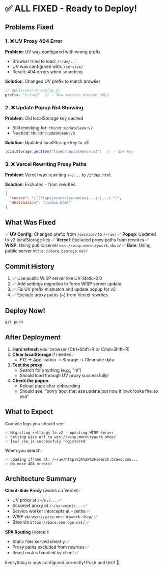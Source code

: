 # ✅ ALL FIXED - Ready to Deploy!

## Problems Fixed

### 1. ❌ UV Proxy 404 Error
**Problem**: UV was configured with wrong prefix
- Browser tried to load: `/~/uv/...`
- UV was configured with: `/service/`
- Result: 404 errors when searching

**Solution**: Changed UV prefix to match browser
```javascript
// public/uv/uv.config.js
prefix: "/~/uv/"  // ✅ Now matches browser URLs
```

### 2. ❌ Update Popup Not Showing
**Problem**: Old localStorage key cached
- Still checking for: `thundr:updateSeen:v2`
- Needed: `thundr:updateSeen:v3`

**Solution**: Updated localStorage key to v3
```javascript
localStorage.getItem("thundr:updateSeen:v3")  // ✅ New key
```

### 3. ❌ Vercel Rewriting Proxy Paths
**Problem**: Vercel was rewriting `/~/...` to `/index.html`

**Solution**: Excluded `~` from rewrites
```json
{
  "source": "/((?!api|assets|scram|uv|...|~|...).*)",
  "destination": "/index.html"
}
```

## What Was Fixed

✅ **UV Config**: Changed prefix from `/service/` to `/~/uv/`
✅ **Popup**: Updated to v3 localStorage key
✅ **Vercel**: Excluded proxy paths from rewrites
✅ **WISP**: Using public server `wss://wisp.mercurywork.shop/`
✅ **Bare**: Using public server `https://bare.benrogo.net/`

## Commit History
1. ✅ Use public WISP server like UV-Static-2.0
2. ✅ Add settings migration to force WISP server update
3. ✅ Fix UV prefix mismatch and update popup for v3
4. ✅ Exclude proxy paths (~) from Vercel rewrites

## Deploy Now!

```bash
git push
```

## After Deployment

1. **Hard refresh** your browser (Ctrl+Shift+R or Cmd+Shift+R)
2. **Clear localStorage** if needed:
   - F12 → Application → Storage → Clear site data
3. **Test the proxy**:
   - Search for anything (e.g., "hi")
   - Should load through UV proxy successfully!
4. **Check the popup**:
   - Reload page after onboarding
   - Should see: "sorry bout that ass update but now it lowk looks fire so yea"

## What to Expect

Console logs you should see:
```
✅ Migrating settings to v2 - updating WISP server
✅ Setting wisp url to wss://wisp.mercurywork.shop/
✅ [sw] /sw.js successfuly registered
```

When you search:
```
✅ Loading iframe at: /~/uv/https%3A%2F%2Fsearch.brave.com...
✅ No more 404 errors!
```

## Architecture Summary

**Client-Side Proxy** (works on Vercel):
- UV proxy at `/~/uv/...` ✅
- Scramjet proxy at `/~/scramjet/...` ✅
- Service worker intercepts at `~` paths ✅
- WISP via `wss://wisp.mercurywork.shop/` ✅
- Bare via `https://bare.benrogo.net/` ✅

**SPA Routing** (Vercel):
- Static files served directly ✅
- Proxy paths excluded from rewrites ✅
- React routes handled by client ✅

Everything is now configured correctly! Push and test! 🚀

